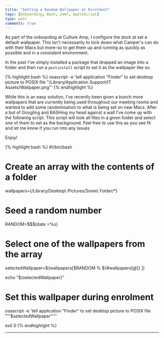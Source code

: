 ```yaml
---
title: "Setting a Random Wallpaper at Enrolment"
tags: [Onboarding, Bash, Jamf, AppleScript]
type: post
comments: true
---
```


As part of the onboarding at Culture Amp, I configure the dock at set a default wallpaper. This isn't necessarily to lock down what Camper's can do with their Macs but more-so to get them up and running as quickly as possible and in a consistent environment.

In the past I've simply installed a package that dropped an image into a folder and then run a `postinstall` script to set it as the wallpaper like so.

{% highlight bash %}
osascript -e 'tell application "Finder" to set desktop picture to POSIX file "/Library/Application Support/IT Assets/Wallpaper.png"'
{% endhighlight %}

While this is an easy solution, I've recently been given a bunch more wallpapers that are currently being used throughout our meeting rooms and wanted to add some randomisation to what is being set on new Macs. After a but of Googling and BASHing my head against a wall I've come up with the following script. This script will look all files in a given folder and select one of them to set as the background. Feel free to use this as you see fit and let me know if you run into any issues

Enjoy!

{% highlight bash %}
#!/bin/bash

# Create an array with the contents of a folder
wallpapers=(/Library/Desktop\ Pictures/Some\ Folder/*)
# Seed a random number
RANDOM=$$$(date +%s)

# Select one of the wallpapers from the array
selectedWallpaper=${wallpapers[$RANDOM % ${#wallpapers[@]} ]}

echo "${selectedWallpaper}"

# Set this wallpaper during enrolment
osascript -e 'tell application "Finder" to set desktop picture to POSIX file "'"$selectedWallpaper"'"'

exit 0
{% endhighlight %}

---
